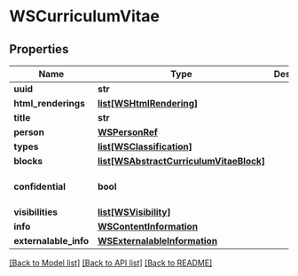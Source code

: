 # WSCurriculumVitae

## Properties
Name | Type | Description | Notes
------------ | ------------- | ------------- | -------------
**uuid** | **str** |  | [optional] 
**html_renderings** | [**list[WSHtmlRendering]**](WSHtmlRendering.md) |  | [optional] 
**title** | **str** |  | [optional] 
**person** | [**WSPersonRef**](WSPersonRef.md) |  | [optional] 
**types** | [**list[WSClassification]**](WSClassification.md) |  | [optional] 
**blocks** | [**list[WSAbstractCurriculumVitaeBlock]**](WSAbstractCurriculumVitaeBlock.md) |  | [optional] 
**confidential** | **bool** |  | [optional] [default to False]
**visibilities** | [**list[WSVisibility]**](WSVisibility.md) |  | [optional] 
**info** | [**WSContentInformation**](WSContentInformation.md) |  | [optional] 
**externalable_info** | [**WSExternalableInformation**](WSExternalableInformation.md) |  | [optional] 

[[Back to Model list]](../README.md#documentation-for-models) [[Back to API list]](../README.md#documentation-for-api-endpoints) [[Back to README]](../README.md)


